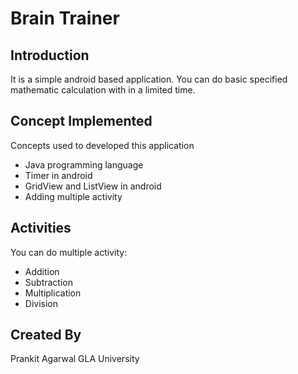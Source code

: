 # Brain Trainer

## Introduction
It is a simple android based application.
You can do basic specified mathematic calculation with in a limited time.

## Concept Implemented
Concepts used to developed this application
* Java programming language
* Timer in android
* GridView and ListView in android
* Adding multiple activity

## Activities
You can do multiple activity:
* Addition
* Subtraction
* Multiplication
* Division
 
## Created By
Prankit Agarwal
GLA University
